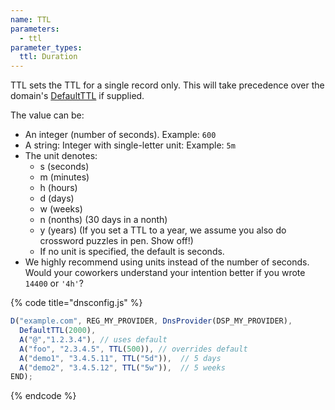 ```yaml
---
name: TTL
parameters:
  - ttl
parameter_types:
  ttl: Duration
---
```


TTL sets the TTL for a single record only. This will take precedence
over the domain's [DefaultTTL](../domain-modifiers/DefaultTTL.md) if supplied.

The value can be:

  * An integer (number of seconds). Example: `600`
  * A string: Integer with single-letter unit: Example: `5m`
  * The unit denotes:
    * s (seconds)
    * m (minutes)
    * h (hours)
    * d (days)
    * w (weeks)
    * n (nonths) (30 days in a nonth)
    * y (years) (If you set a TTL to a year, we assume you also do crossword puzzles in pen. Show off!)
    * If no unit is specified, the default is seconds.
  * We highly recommend using units instead of the number of seconds. Would your coworkers understand your intention better if you wrote `14400` or `'4h'`?

{% code title="dnsconfig.js" %}
```javascript
D("example.com", REG_MY_PROVIDER, DnsProvider(DSP_MY_PROVIDER),
  DefaultTTL(2000),
  A("@","1.2.3.4"), // uses default
  A("foo", "2.3.4.5", TTL(500)), // overrides default
  A("demo1", "3.4.5.11", TTL("5d")),  // 5 days
  A("demo2", "3.4.5.12", TTL("5w")),  // 5 weeks
END);
```
{% endcode %}
